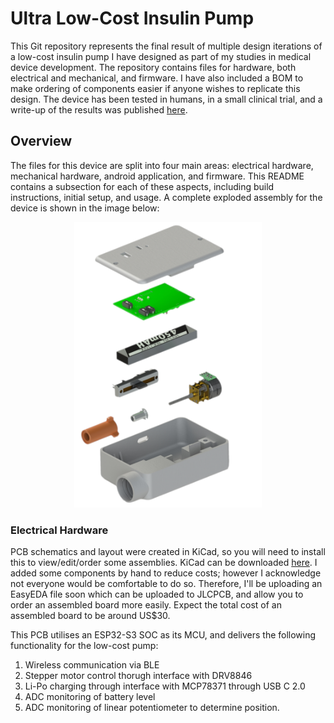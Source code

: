 # Ultra Low-Cost Insulin Pump

This Git repository represents the final result of multiple design iterations of a low-cost insulin pump I have designed as part of my studies in medical device development. The repository contains files for hardware, both electrical and mechanical, and firmware. I have also included a BOM to make ordering of components easier if anyone wishes to replicate this design. The device has been tested in humans, in a small clinical trial, and a write-up of the results was published [here](https://pmc.ncbi.nlm.nih.gov/articles/PMC11292867/).

## Overview

The files for this device are split into four main areas: electrical hardware, mechanical hardware, android application, and firmware. This README contains a subsection for each of these aspects, including build instructions, initial setup, and usage. A complete exploded assembly for the device is shown in the image below:

<p align="center">
 <img src="readme_images/pump_render.png" alt="Exploded View" width="300"/>
</p>

### Electrical Hardware
PCB schematics and layout were created in KiCad, so you will need to install this to view/edit/order some assemblies. KiCad can be downloaded [here](https://www.kicad.org/download/). I added some components by hand to reduce costs; however I acknowledge not everyone would be comfortable to do so. Therefore, I'll be uploading an EasyEDA file soon which can be uploaded to JLCPCB, and allow you to order an assembled board more easily. Expect the total cost of an assembled board to be around US$30.

This PCB utilises an ESP32-S3 SOC as its MCU, and delivers the following functionality for the low-cost pump:

1. Wireless communication via BLE
2. Stepper motor control thorugh interface with DRV8846
3. Li-Po charging through interface with MCP78371 through USB C 2.0
4. ADC monitoring of battery level 
5. ADC monitoring of linear potentiometer to determine position.
   

